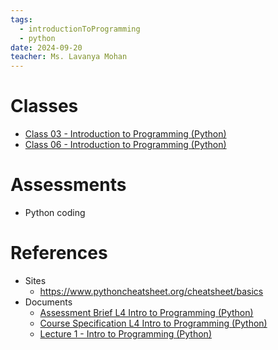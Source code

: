 ```yaml
---
tags:
  - introductionToProgramming
  - python
date: 2024-09-20
teacher: Ms. Lavanya Mohan
---
```

# Classes
- [Class 03 - Introduction to Programming (Python)](Class%2003%20-%20Introduction%20to%20Programming%20(Python).md)
- [Class 06 - Introduction to Programming (Python)](Class%2006%20-%20Introduction%20to%20Programming%20(Python).md)
# Assessments
- Python coding
# References
- Sites
	- https://www.pythoncheatsheet.org/cheatsheet/basics
- Documents
	- [Assessment Brief L4 Intro to Programming (Python)](Documents/Assessment%20Brief%20L4%20Intro%20to%20Programming%20(Python).docx)
	- [Course Specification L4 Intro to Programming (Python)](Documents/Course%20Specification%20L4%20Intro%20to%20Programming%20(Python).pdf)
	- [Lecture 1 - Intro to Programming (Python)](Documents/Lecture%201%20-%20Intro%20to%20Programming%20(Python).pptx)